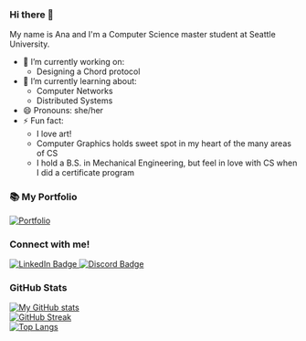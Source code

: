 ### Hi there 👋

My name is Ana and I'm a Computer Science master student at Seattle University.

- 🔭 I’m currently working on:
  - Designing a Chord protocol
- 🌱 I’m currently learning about:
  - Computer Networks
  - Distributed Systems
- 😄 Pronouns: she/her
- ⚡ Fun fact:
  - I love art!
  - Computer Graphics holds sweet spot in my heart of the many areas of CS
  - I hold a B.S. in Mechanical Engineering, but feel in love with CS when I did a certificate program

### 📚 My Portfolio

[![Portfolio](https://img.shields.io/badge/-Portfolio-green?style=for-the-badge&)](https://github.com/anamendes23/github-portfolio/blob/main/README.md)

### Connect with me!
<div>
  <div>
    <a href="https://www.linkedin.com/in/anamendes23/">
      <img alt="LinkedIn Badge" src="https://img.shields.io/badge/LinkedIn-0e76a8?style=for-the-badge&logo=linkedin&logoColor=white" />
    </a>
    <a href="">
      <img alt="Discord Badge" src="https://img.shields.io/badge/Discord-catterwocky%234646-%237289da?style=for-the-badge&logo=discord&logoColor=white" />
    </a>
  </div>
</div>
<div>

### GitHub Stats
[![My GitHub stats](https://github-readme-stats.vercel.app/api?username=anamendes23&count_private=true&show_icons=true)](https://github.com/anuraghazra/github-readme-stats)\
[![GitHub Streak](http://github-readme-streak-stats.herokuapp.com?user=anamendes23)](https://git.io/streak-stats)\
[![Top Langs](https://github-readme-stats.vercel.app/api/top-langs/?username=anamendes23&layout=compact&langs_count=10&exclude_repo=anamendes23&hide=JavaScript,SCSS,CSS,HTML,Batchfile,Shell,Makefile,Lex,PHP,ASP,Mathematica,TSQL,PLpgSQL)](https://github.com/anuraghazra/github-readme-stats)

<!--
**anamendes23/anamendes23** is a ✨ _special_ ✨ repository because its `README.md` (this file) appears on your GitHub profile.

Here are some ideas to get you started:

- 🔭 I’m currently working on ...
- 🌱 I’m currently learning ...
- 👯 I’m looking to collaborate on ...
- 🤔 I’m looking for help with ...
- 💬 Ask me about ...
- 📫 How to reach me: ...
- 😄 Pronouns: ...
- ⚡ Fun fact: ...
-->
